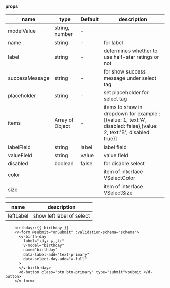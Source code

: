 #### props

| name           | type            | Default | description                                                                                                          |
| -------------- | --------------- | ------- | -------------------------------------------------------------------------------------------------------------------- |
| modelValue     | string, number  | -       |                                                                                                                      |
| name           | string          | -       | for label                                                                                                            |
| label          | string          | -       | determines whether to use half-star ratings or not                                                                   |
| successMessage | string          | -       | for show success message under select tag                                                                            |
| placeholder    | string          | -       | set placeholder for select tag                                                                                       |
| items          | Array of Object | -       | items to show in dropdown for example : [{value: 1, text:'A', disabled: false},{value: 2, text:'B', disabled: true}] |
| labelField     | string          | label   | label field                                                                                                          |
| valueField     | string          | value   | value field                                                                                                          |
| disabled       | boolean         | false   | for disable select                                                                                                   |
| color          |                 |         | item of interface VSelectColor                                                                                       |
| size           |                 |         | item of interface VSelectSize                                                                                        |

| name      | description               |
| --------- | ------------------------- |
| leftLabel | show left label of select |

```vue
    birthday::{{ birthday }}
    <v-form @submit="onSubmit" :validation-schema="schema">
      <v-birth-day
        label="تاریخ تولد"
        v-model="birthday"
        name="birthday"
        data-label-add="text-primary"
        data-select-day-add="w-full"
      >
      </v-birth-day>
      <d-button class="btn btn-primary" type="submit">submit </d-button>
    </v-form>
```
